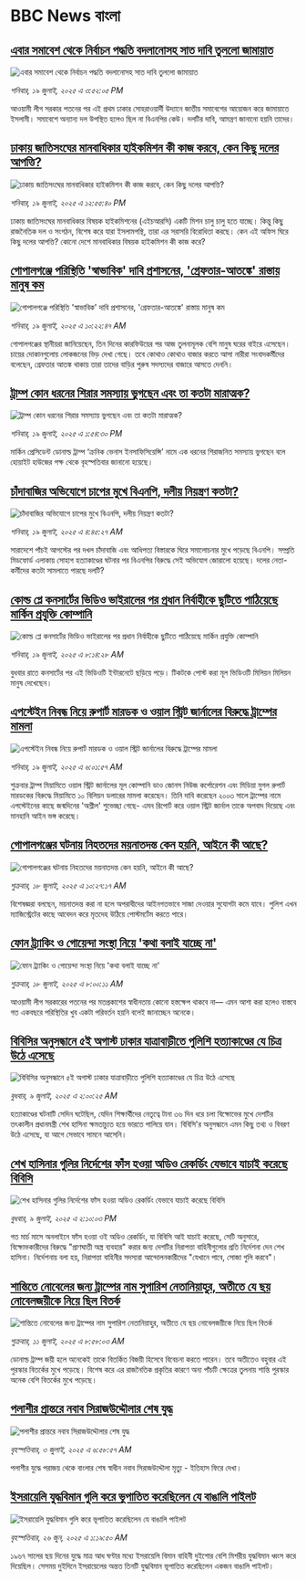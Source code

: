 # BBC News বাংলা## [এবার সমাবেশ থেকে নির্বাচন পদ্ধতি বদলানোসহ সাত দাবি তুললো জামায়াত](https://www.bbc.com/bengali/articles/cx2vz7251rqo?at_campaign=githubrss)![এবার সমাবেশ থেকে নির্বাচন পদ্ধতি বদলানোসহ সাত দাবি তুললো জামায়াত](https://ichef.bbci.co.uk/ace/ws/240/cpsprodpb/e0eb/live/ac411220-64b1-11f0-af20-030418be2ca5.jpg)_শনিবার, ১৯ জুলাই, ২০২৫ এ ৩:৫২:০৫ PM_আওয়ামী লীগ সরকার পতনের পর এই প্রথম ঢাকার সোহরাওয়ার্দী উদ্যানে জাতীয় সমাবেশের আয়োজন করে জামায়াতে ইসলামী। সমাবেশে অন্যান্য দল উপস্থিত হলেও ছিল না বিএনপির কেউ। দলটির দাবি, আমন্ত্রণ জানানো হয়নি তাদের।## [ঢাকায় জাতিসংঘের মানবাধিকার হাইকমিশন কী কাজ করবে, কেন কিছু দলের আপত্তি?](https://www.bbc.com/bengali/articles/cpvje27p9m9o?at_campaign=githubrss)![ঢাকায় জাতিসংঘের মানবাধিকার হাইকমিশন কী কাজ করবে, কেন কিছু দলের আপত্তি?](https://ichef.bbci.co.uk/ace/ws/240/cpsprodpb/ffae/live/7bea2ad0-6484-11f0-b7ac-ada40bafab51.jpg)_শনিবার, ১৯ জুলাই, ২০২৫ এ ১২:৫৫:৪০ PM_ঢাকায় জাতিসংঘের মানবাধিকার বিষয়ক হাইকমিশনের (এইচআরসি) একটি মিশন চালু চালু হতে যাচ্ছে। কিন্তু কিছু রাজনৈতিক দল ও সংগঠন, বিশেষ করে যারা ইসলামপন্থি, তারা এর সরাসরি বিরোধিতা করছে। কেন এই অফিস ঘিরে কিছু দলের আপত্তি? কোনো দেশে মানবাধিকার বিষয়ক হাইকমিশন কী কাজ করে?## [গোপালগঞ্জে পরিস্থিতি 'স্বাভাবিক' দাবি প্রশাসনের, 'গ্রেফতার-আতঙ্কে' রাস্তায় মানুষ কম](https://www.bbc.com/bengali/articles/clym5j55gpzo?at_campaign=githubrss)![গোপালগঞ্জে পরিস্থিতি 'স্বাভাবিক' দাবি প্রশাসনের, 'গ্রেফতার-আতঙ্কে' রাস্তায় মানুষ কম](https://ichef.bbci.co.uk/ace/ws/240/cpsprodpb/22aa/live/316d4230-6484-11f0-8dbd-f3d32ebd3327.jpg)_শনিবার, ১৯ জুলাই, ২০২৫ এ ১০:২২:৪৭ AM_গোপালগঞ্জের স্থানীয়রা জানিয়েছেন, তিন দিনের কারফিউয়ের পর আজ তুলনামূলক বেশি মানুষ ঘরের বাইরে এসেছেন। চায়ের দোকানগুলোয় লোকজনের ভিড় দেখা গেছে।
তবে কোথাও কোথাও বাজার করতে আসা নারীরা সংবাদকর্মীদের বলেছেন, গ্রেফতার আতঙ্ক থাকায় তারা তাদের বাড়ির পুরুষ সদস্যদের বাজারে আসতে দেননি।## [ট্রাম্প কোন ধরনের শিরার সমস্যায় ভুগছেন এবং তা কতটা মারাত্মক?](https://www.bbc.com/bengali/articles/cp860x26146o?at_campaign=githubrss)![ট্রাম্প কোন ধরনের শিরার সমস্যায় ভুগছেন এবং তা কতটা মারাত্মক?](https://ichef.bbci.co.uk/ace/ws/240/cpsprodpb/7a9c/live/779c68a0-6491-11f0-b9df-cd80f5d65883.jpg)_শনিবার, ১৯ জুলাই, ২০২৫ এ ১:৫৪:৩০ PM_মার্কিন প্রেসিডেন্ট ডোনাল্ড ট্রাম্প ‘ক্রনিক ভেনাস ইনসাফিসিয়েন্সি’ নামে এক ধরনের শিরাজনিত সমস্যায় ভুগছেন বলে হোয়াইট হাউজের পক্ষ থেকে বৃহস্পতিবার জানানো হয়েছে।## [চাঁদাবাজির অভিযোগে চাপের মুখে বিএনপি, দলীয় নিয়ন্ত্রণ  কতটা?](https://www.bbc.com/bengali/articles/c74wgm7388po?at_campaign=githubrss)![চাঁদাবাজির অভিযোগে চাপের মুখে বিএনপি, দলীয় নিয়ন্ত্রণ  কতটা?](https://ichef.bbci.co.uk/ace/ws/240/cpsprodpb/edde/live/f212ca30-6459-11f0-a2a6-cbfd47a40a59.jpg)_শনিবার, ১৯ জুলাই, ২০২৫ এ ৪:৪৫:২৭ AM_সারাদেশে পাঁচই আগস্টের পর দখল চাঁদাবাজি এবং আধিপত্য বিস্তারকে ঘিরে সমালোচনার মুখে পড়েছে বিএনপি। সম্প্রতি মিডফোর্ড এলাকায় সোহাগ হত্যাকাণ্ডের ঘটনার পর বিএনপির বিরুদ্ধে সেই অভিযোগ জোরালো হয়েছে। দলের নেতা-কর্মীদের কতটা সামলাতে পারছে দলটি?## [কোল্ড প্লে কনসার্টের ভিডিও ভাইরালের পর প্রধান নির্বাহীকে ছুটিতে পাঠিয়েছে মার্কিন প্রযুক্তি কোম্পানি](https://www.bbc.com/bengali/articles/c04d6l4x641o?at_campaign=githubrss)![কোল্ড প্লে কনসার্টের ভিডিও ভাইরালের পর প্রধান নির্বাহীকে ছুটিতে পাঠিয়েছে মার্কিন প্রযুক্তি কোম্পানি](https://ichef.bbci.co.uk/ace/ws/240/cpsprodpb/b947/live/5d043240-6476-11f0-af20-030418be2ca5.jpg)_শনিবার, ১৯ জুলাই, ২০২৫ এ ৮:১৪:২৮ AM_বুধবার রাতে কনসার্টের পর এই ভিডিওটি ইন্টারনেটে ছড়িয়ে পড়ে। টিকটকে পোস্ট করা মূল ভিডিওটি মিলিয়ন মিলিয়ন মানুষ দেখেছেন।## [এপস্টেইন নিবন্ধ নিয়ে রুপার্ট মারডক ও ওয়াল স্ট্রিট জার্নালের বিরুদ্ধে ট্রাম্পের মামলা](https://www.bbc.com/bengali/articles/cz9kzpp012zo?at_campaign=githubrss)![এপস্টেইন নিবন্ধ নিয়ে রুপার্ট মারডক ও ওয়াল স্ট্রিট জার্নালের বিরুদ্ধে ট্রাম্পের মামলা](https://ichef.bbci.co.uk/ace/ws/240/cpsprodpb/0a0f/live/35621520-645a-11f0-89ea-4d6f9851f623.jpg)_শনিবার, ১৯ জুলাই, ২০২৫ এ ৬:০১:৫৭ AM_শুক্রবার ট্রাম্প মিয়ামিতে ওয়াল স্ট্রিট জার্নালের মূল কোম্পানি ডাও জোনস নিউজ কর্পোরেশন এবং মিডিয়া মুগল রুপার্ট মারডকের বিরুদ্ধে মিয়ামিতে ১০ বিলিয়ন ডলারের মামলা করেছেন। তিনি দাবি করেছেন ২০০৩ সালে ট্রাম্পের নামে এপস্টেইনের কাছে জন্মদিনের 'অশ্লীল' শুভেচ্ছা গেছে- এমন রিপোর্ট করে  ওয়াল স্ট্রিট জার্নাল তাকে অপবাদ দিয়েছে এবং মানহানি আইন ভঙ্গ করেছে।## [গোপালগঞ্জের ঘটনায় নিহতদের ময়নাতদন্ত কেন হয়নি, আইনে কী আছে?](https://www.bbc.com/bengali/articles/cgjgend0wdvo?at_campaign=githubrss)![গোপালগঞ্জের ঘটনায় নিহতদের ময়নাতদন্ত কেন হয়নি, আইনে কী আছে?](https://ichef.bbci.co.uk/ace/ws/240/cpsprodpb/cd0c/live/90647b20-63b5-11f0-9db6-55d8c3b2d8f2.jpg)_শুক্রবার, ১৮ জুলাই, ২০২৫ এ ১০:২৭:১৭ AM_বিশেষজ্ঞরা বলছেন, ময়নাতদন্ত করা না হলে অপরাধীদের আইনগতভাবে সাজা দেওয়ার সুযোগটা কমে যাবে। পুলিশ এখন ম্যাজিস্ট্রেটের কাছে আবেদন করে মৃতদেহ উঠিয়ে পোস্টমর্টেম করতে পারে।## [ফোন ট্র্যাকিং ও গোয়েন্দা সংস্থা নিয়ে 'কথা বলাই যাচ্ছে না'](https://www.bbc.com/bengali/articles/cj9vd17zp8wo?at_campaign=githubrss)![ফোন ট্র্যাকিং ও গোয়েন্দা সংস্থা নিয়ে 'কথা বলাই যাচ্ছে না'](https://ichef.bbci.co.uk/ace/ws/240/cpsprodpb/9632/live/a084d100-63b3-11f0-af20-030418be2ca5.jpg)_শুক্রবার, ১৮ জুলাই, ২০২৫ এ ৮:০০:১১ AM_আওয়ামী লীগ সরকারের পতনের পর মতপ্রকাশের স্বাধীনতায় কোনো হস্তক্ষেপ থাকবে না–– এমন আশা করা হলেও বাস্তবে গত একবছরে পরিস্থিতির খুব একটা পরিবর্তন হয়নি বলেই জানাচ্ছেন অনেকে।## [বিবিসির অনুসন্ধানে ৫ই অগাস্ট ঢাকার যাত্রাবাড়ীতে পুলিশি হত্যাকাণ্ডের যে চিত্র উঠে এসেছে](https://www.bbc.com/bengali/articles/ce9x120d74yo?at_campaign=githubrss)![বিবিসির অনুসন্ধানে ৫ই অগাস্ট ঢাকার যাত্রাবাড়ীতে পুলিশি হত্যাকাণ্ডের যে চিত্র উঠে এসেছে](https://ichef.bbci.co.uk/ace/ws/240/cpsprodpb/f4e7/live/69ad1a10-5c70-11f0-960d-e9f1088a89fe.png)_বুধবার, ৯ জুলাই, ২০২৫ এ ২:০০:২৫ AM_হত্যাকাণ্ডের ঘটনাটি সেদিন ঘটেছিল, যেদিন শিক্ষার্থীদের নেতৃত্বে টানা ৩৬ দিন ধরে চলা বিক্ষোভের মুখে দেশটির তৎকালীন প্রধানমন্ত্রী শেখ হাসিনা ক্ষমতাচ্যুত হয়ে ভারতে পালিয়ে যান। বিবিসি'র অনুসন্ধানে এমন কিছু তথ্য ও বিবরণ উঠে এসেছে, যা আগে সেভাবে সামনে আসেনি।## [শেখ হাসিনার গুলির নির্দেশের ফাঁস হওয়া অডিও রেকর্ডিং যেভাবে যাচাই করেছে বিবিসি](https://www.bbc.com/bengali/articles/c75rx4w55xyo?at_campaign=githubrss)![শেখ হাসিনার গুলির নির্দেশের ফাঁস হওয়া অডিও রেকর্ডিং যেভাবে যাচাই করেছে বিবিসি](https://ichef.bbci.co.uk/ace/ws/240/cpsprodpb/56e5/live/14cd90c0-5cce-11f0-a40e-a1af2950b220.jpg)_বুধবার, ৯ জুলাই, ২০২৫ এ ২:১০:০৩ PM_গত মার্চ মাসে অনলাইনে ফাঁস হওয়া ওই অডিও রেকর্ডিং, যা বিবিসি আই যাচাই করেছে, সেটি অনুসারে, বিক্ষোভকারীদের বিরুদ্ধে "প্রাণঘাতী অস্ত্র ব্যবহার" করার জন্য দেশটির নিরাপত্তা বাহিনীগুলোর প্রতি নির্দেশনা দেন শেখ হাসিনা। নির্দেশনায় বলা হয়, নিরাপত্তা বাহিনীর সদস্যরা আন্দোলনকারীদের "যেখানে পাবে, সোজা গুলি করবে"।## [শান্তিতে নোবেলের জন্য ট্রাম্পের নাম সুপারিশ নেতানিয়াহুর, অতীতে যে ছয় নোবেলজয়ীকে নিয়ে ছিল বিতর্ক](https://www.bbc.com/bengali/articles/c3d1mgdr75eo?at_campaign=githubrss)![শান্তিতে নোবেলের জন্য ট্রাম্পের নাম সুপারিশ নেতানিয়াহুর, অতীতে যে ছয় নোবেলজয়ীকে নিয়ে ছিল বিতর্ক](https://ichef.bbci.co.uk/ace/ws/240/cpsprodpb/187a/live/08eb85f0-5d82-11f0-a40e-a1af2950b220.jpg)_শুক্রবার, ১১ জুলাই, ২০২৫ এ ৮:৫৮:০৩ AM_ডোনাল্ড ট্রাম্প জয়ী হলে অনেকেই তাকে বিতর্কিত বিজয়ী হিসেবে বিবেচনা করতে পারেন। তবে অতীতেও বহুবার এই পুরস্কার বিতর্কের মুখে পড়েছে। বিশেষ করে এর রাজনৈতিক প্রকৃতির কারণে অন্য পাঁচটি ক্ষেত্রের তুলনায় শান্তি পুরস্কার অনেক বেশি বিতর্কের মুখে পড়েছে।## [পলাশীর প্রান্তরে  নবাব সিরাজউদ্দৌলার শেষ যুদ্ধ](https://www.bbc.com/bengali/articles/c24vzv0mpypo?at_campaign=githubrss)![পলাশীর প্রান্তরে  নবাব সিরাজউদ্দৌলার শেষ যুদ্ধ](https://ichef.bbci.co.uk/ace/ws/240/cpsprodpb/fbee/live/deeb8c10-5759-11f0-960d-e9f1088a89fe.jpg)_বৃহস্পতিবার, ৩ জুলাই, ২০২৫ এ ৬:৫৮:৫৭ AM_পলাশীর যুদ্ধে পরাজয় থেকে বাংলার শেষ স্বাধীন নবাব সিরাজউদ্দৌলা মৃত্যু - ইতিহাস ফিরে দেখা।## [ইসরায়েলি যুদ্ধবিমান গুলি করে ভূপাতিত করেছিলেন যে বাঙালি পাইলট](https://www.bbc.com/bengali/articles/cx2vgyzvjzlo?at_campaign=githubrss)![ইসরায়েলি যুদ্ধবিমান গুলি করে ভূপাতিত করেছিলেন যে বাঙালি পাইলট](https://ichef.bbci.co.uk/ace/ws/240/cpsprodpb/8474/live/82f77130-51aa-11f0-8485-7bd50fa63665.jpg)_বৃহস্পতিবার, ২৬ জুন, ২০২৫ এ ১:১৯:৫০ AM_১৯৬৭ সালের ছয় দিনের যুদ্ধে মাত্র আধ ঘণ্টার মধ্যে ইসরায়েলি বিমান বাহিনী দুইশোর বেশি মিশরীয় যুদ্ধবিমান ধ্বংস করে দিয়েছিল। সেসময় দুইদিনে ইসরায়েলের অন্তত তিনটি যুদ্ধবিমান ভূপাতিত করেছিলেন একজন বাঙালি পাইলট।